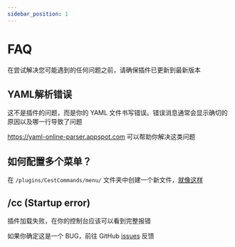 ```yaml
---
sidebar_position: 1
---
```


# FAQ

在尝试解决您可能遇到的任何问题之前，请确保插件已更新到最新版本

## YAML解析错误

这不是插件的问题，而是你的 YAML 文件书写错误。错误消息通常会显示确切的原因以及哪一行导致了问题

https://yaml-online-parser.appspot.com 可以帮助你解决这类问题

## 如何配置多个菜单？
在 `/plugins/CestCommands/menu/` 文件夹中创建一个新文件，[就像这样](../BASICS/菜单.md)

## /cc (Startup error)

插件加载失败，在你的控制台应该可以看到完整报错

如果你确定这是一个 BUG，前往 GitHub [issues](https://github.com/filoghost/ChestCommands) 反馈
